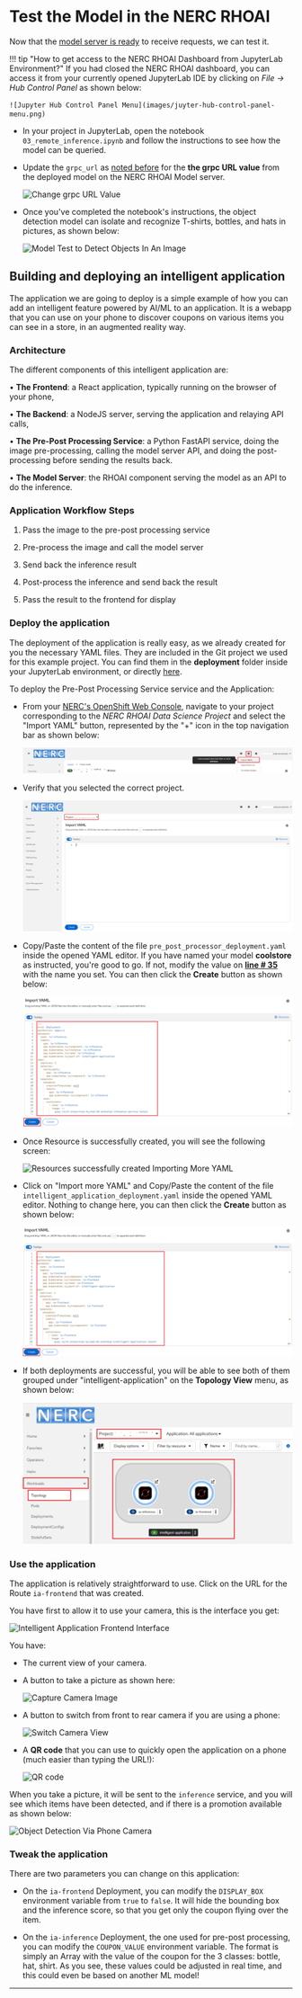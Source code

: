 # Test the Model in the NERC RHOAI

Now that the [model server is ready](model-serving-in-the-rhoai.md) to receive requests,
we can test it.

!!! tip "How to get access to the NERC RHOAI Dashboard from JupyterLab Environment?"
    If you had closed the NERC RHOAI dashboard, you can access it from your currently
    opened JupyterLab IDE by clicking on *File -> Hub Control Panel* as shown below:

    ![Jupyter Hub Control Panel Menu](images/juyter-hub-control-panel-menu.png)

- In your project in JupyterLab, open the notebook `03_remote_inference.ipynb` and
follow the instructions to see how the model can be queried.

- Update the `grpc_url` as [noted before](model-serving-in-the-rhoai.md#deploy-the-model)
for the **the grpc URL value** from the deployed model on the NERC RHOAI Model server.

    ![Change grpc URL Value](images/change-grpc-url-value.png)

- Once you've completed the notebook's instructions, the object detection model
can isolate and recognize T-shirts, bottles, and hats in pictures, as shown below:

    ![Model Test to Detect Objects In An Image](images/model-test-object-detection.png)

## Building and deploying an intelligent application

The application we are going to deploy is a simple example of how you can add an
intelligent feature powered by AI/ML to an application. It is a webapp that you
can use on your phone to discover coupons on various items you can see in a store,
in an augmented reality way.

### Architecture

The different components of this intelligent application are:

• **The Frontend**: a React application, typically running on the browser of your
phone,

• **The Backend**: a NodeJS server, serving the application and relaying API calls,

• **The Pre-Post Processing Service**: a Python FastAPI service, doing the image
pre-processing, calling the model server API, and doing the post-processing before
sending the results back.

• **The Model Server**: the RHOAI component serving the model as an API to do
the inference.

### Application Workflow Steps

1. Pass the image to the pre-post processing service

2. Pre-process the image and call the model server

3. Send back the inference result

4. Post-process the inference and send back the result

5. Pass the result to the frontend for display

### Deploy the application

The deployment of the application is really easy, as we already created for you
the necessary YAML files. They are included in the Git project we used for this
example project. You can find them in the **deployment** folder inside your JupyterLab
environment, or directly [here](https://github.com/nerc-project/nerc_rhoai_mlops/tree/main/deployment).

To deploy the Pre-Post Processing Service service and the Application:

- From your [NERC's OpenShift Web Console](https://console.apps.shift.nerc.mghpcc.org/),
navigate to your project corresponding to the *NERC RHOAI Data Science Project*
and select the "Import YAML" button, represented by the "+" icon in the top
navigation bar as shown below:

    ![YAML Add Icon](images/yaml-upload-plus-icon.png)

- Verify that you selected the correct project.

    ![Correct Project Selected for YAML Editor](images/project-verify-yaml-editor.png)

- Copy/Paste the content of the file `pre_post_processor_deployment.yaml` inside
the opened YAML editor. If you have named your model **coolstore** as instructed,
you're good to go. If not, modify the value on **[line # 35](https://github.com/nerc-project/nerc_rhoai_mlops/blob/33b3b7fa7448756f3defb3d6ae793524d1c5ff14/deployment/pre_post_processor_deployment.yaml#L35C23-L35C32)**
with the name you set. You can then click the **Create** button as shown below:

    ![YAML Editor Add Pre-Post Processing Service Content](images/pre_post_processor_deployment-yaml-content.png)

- Once Resource is successfully created, you will see the following screen:

    ![Resources successfully created Importing More YAML](images/yaml-import-new-content.png)

- Click on "Import more YAML" and Copy/Paste the content of the file `intelligent_application_deployment.yaml`
inside the opened YAML editor. Nothing to change here, you can then click the
**Create** button as shown below:

    ![YAML Editor Pre-Post Processing Service Content](images/intelligent_application_deployment-yaml-content.png)

- If both deployments are successful, you will be able to see both of them grouped
under "intelligent-application" on the **Topology View** menu, as shown below:

    ![Intelligent Application Under Topology](images/intelligent_application-topology.png)

### Use the application

The application is relatively straightforward to use. Click on the URL for the
Route `ia-frontend` that was created.

You have first to allow it to use your camera, this is the interface you get:

![Intelligent Application Frontend Interface](images/intelligent-application-frontend-interface.png)

You have:

- The current view of your camera.

- A button to take a picture as shown here:

    ![Capture Camera Image](images/capture-camera-image.png)

- A button to switch from front to rear camera if you are using a phone:

    ![Switch Camera View](images/switch-camera-view.png)

- A **QR code** that you can use to quickly open the application on a phone
(much easier than typing the URL!):

    ![QR code](images/QR-code.png)

When you take a picture, it will be sent to the `inference` service, and you will
see which items have been detected, and if there is a promotion available as shown
below:

![Object Detection Via Phone Camera](images/object-detection-via-phone.jpg)

### Tweak the application

There are two parameters you can change on this application:

- On the `ia-frontend` Deployment, you can modify the `DISPLAY_BOX` environment
variable from `true` to `false`. It will hide the bounding box and the inference
score, so that you get only the coupon flying over the item.

- On the `ia-inference` Deployment, the one used for pre-post processing, you can
modify the `COUPON_VALUE` environment variable. The format is simply an Array
with the value of the coupon for the 3 classes: bottle, hat, shirt. As you see,
these values could be adjusted in real time, and this could even be based on another
ML model!

---
